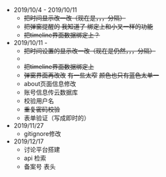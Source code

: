 * 2019/10/4 - 2019/10/11
  - ~~把时间显示改一改（现在是，，，分隔）~~
  - ~~把弹窗提醒的 我知道了 绑定上和小叉一样的功能~~
  - ~~把timeline界面数据绑定上？~~
* 2019/10/11 -
  - ~~把时间设置的显示改一改（现在是仍然，，，分隔）~~
  - 
  - ~~把timeline界面数据绑定上~~
  - ~~弹窗界面再改改~~ ~~有一些太窄~~ ~~颜色也只有蓝色太单一~~
  - about页面信息修改
  - 账号信息传云数据库
  - 校验用户名
  - ~~重复密码校验~~
  - 表单验证（写成即时的）
* 2019/11/27 
  * gitignore修改
* 2019/12/17
  * 讨论平台搭建
  * api 检索
  * 备案号 表头
